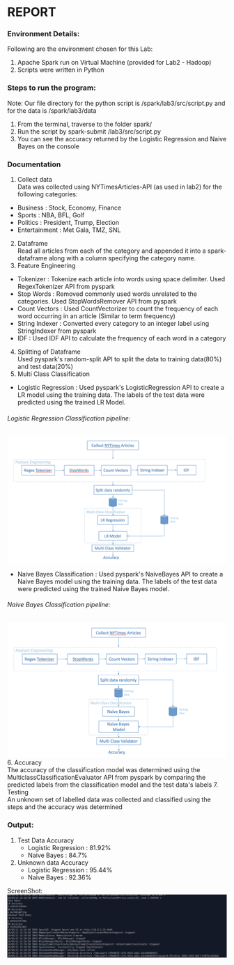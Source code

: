 # REPORT

### Environment Details:
Following are the environment chosen for this Lab:
1. Apache Spark run on Virtual Machine (provided for Lab2 - Hadoop)
2. Scripts were written in Python

### Steps to run the program:
Note: Our file directory for the python script is /spark/lab3/src/script.py and for the data is /spark/lab3/data
1. From the terminal, traverse to the folder spark/
2. Run the script by spark-submit /lab3/src/script.py
3. You can see the accuracy returned by the Logistic Regression and Naive Bayes on the console

### Documentation

1. Collect data   
Data was collected using NYTimesArticles-API (as used in lab2) for the following categories:
  - Business : Stock, Economy, Finance
  - Sports : NBA, BFL, Golf
  - Politics : President, Trump, Election
  - Entertainment : Met Gala, TMZ, SNL
2. Dataframe   
Read all articles from each of the category and appended it into a spark-dataframe along with a column specifying the category name.
3. Feature Engineering   
  - Tokenizer : Tokenize each article into words using space delimiter. Used RegexTokenizer API from pyspark
  - Stop Words : Removed commonly used words unrelated to the categories. Used StopWordsRemover API from pyspark
  - Count Vectors : Used CountVectorizer to count the frequency of each word occurring in an article (Similar to term frequency)
  -  String Indexer : Converted every category to an integer label using StringIndexer from pyspark
  - IDF : Used IDF API to calculate
 the frequency of each word in a category
4. Splitting of Dataframe   
Used pyspark's random-split API to split the data to training data(80%) and test data(20%)
5. Multi Class Classification   
  - Logistic Regression : Used pyspark's LogisticRegression API to create a LR model using the training data. The labels of the test data were predicted using the trained LR Model.
###### Logistic Regression Classification pipeline:
![alt text](LRModel.png)
  - Naive Bayes Classification : Used pyspark's NaiveBayes API to create a Naive Bayes model using the training data. The labels of the test data were predicted using the trained Naive Bayes model.     
###### Naive Bayes Classification pipeline:
![alt text](NaiveBayesModel.png)
6. Accuracy   
The accuracy of the classification model was determined using the MulticlassClassificationEvaluator API from pyspark by comparing the predicted labels from the classification model and the test data's labels
7. Testing   
An unknown set of labelled data was collected and classified using the steps and the accuracy was determined

### Output:
1. Test Data Accuracy  
    - Logistic Regression : 81.92%
    - Naive Bayes : 84.7%
2. Unknown data Accuracy
    - Logistic Regression : 95.44%
    - Naive Bayes : 92.36%

ScreenShot:
![alt text](Final.png)
